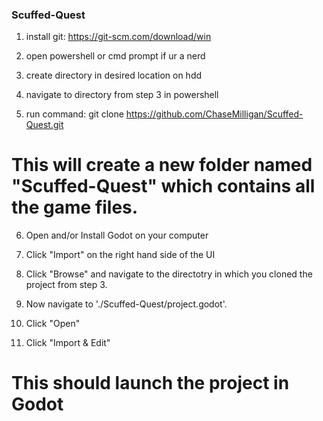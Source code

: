### Scuffed-Quest

1. install git: https://git-scm.com/download/win

2. open powershell or cmd prompt if ur a nerd

3. create directory in desired location on hdd

4. navigate to directory from step 3 in powershell

5. run command: git clone https://github.com/ChaseMilligan/Scuffed-Quest.git
# This will create a new folder named "Scuffed-Quest" which contains all the game files.

6. Open and/or Install Godot on your computer

7. Click "Import" on the right hand side of the UI

8. Click "Browse" and navigate to the directotry in which you cloned the project from step 3.

9. Now navigate to './Scuffed-Quest/project.godot'.

10. Click "Open"

11. Click "Import & Edit"
# This should launch the project in Godot
